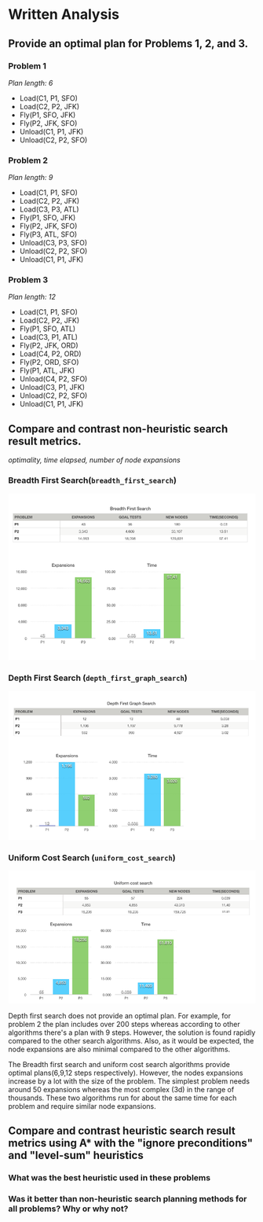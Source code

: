 # Written Analysis

## Provide an optimal plan for Problems 1, 2, and 3.

### Problem 1
*Plan length: 6*

* Load(C1, P1, SFO)
* Load(C2, P2, JFK)
* Fly(P1, SFO, JFK)
* Fly(P2, JFK, SFO)
* Unload(C1, P1, JFK)
* Unload(C2, P2, SFO)

### Problem 2
*Plan length: 9*

* Load(C1, P1, SFO)
* Load(C2, P2, JFK)
* Load(C3, P3, ATL)
* Fly(P1, SFO, JFK)
* Fly(P2, JFK, SFO)
* Fly(P3, ATL, SFO)
* Unload(C3, P3, SFO)
* Unload(C2, P2, SFO)
* Unload(C1, P1, JFK)


### Problem 3
*Plan length: 12*

* Load(C1, P1, SFO)
* Load(C2, P2, JFK)
* Fly(P1, SFO, ATL)
* Load(C3, P1, ATL)
* Fly(P2, JFK, ORD)
* Load(C4, P2, ORD)
* Fly(P2, ORD, SFO)
* Fly(P1, ATL, JFK)
* Unload(C4, P2, SFO)
* Unload(C3, P1, JFK)
* Unload(C2, P2, SFO)
* Unload(C1, P1, JFK)

## Compare and contrast non-heuristic search result metrics.
*optimality, time elapsed, number of node expansions*

### Breadth First Search(```breadth_first_search```)
![bfs](BFS.png)

### Depth First Search (```depth_first_graph_search```)
![dfs](DFS.png)

### Uniform Cost Search (```uniform_cost_search```)
![ucs](UCS.png)


Depth first search does not provide an optimal plan. For example, for problem 2 the plan includes over 200 steps whereas according to other algorithms there's a plan with 9 steps. However, the solution is found rapidly compared to the other search algorithms. Also, as it would be expected, the node expansions are also minimal compared to the other algorithms.

The Breadth first search and uniform cost search algorithms provide optimal plans(6,9,12 steps respectively). However, the nodes expansions increase by a lot with the size of the problem. The simplest problem needs around 50 expansions whereas the most complex (3d) in the range of thousands. These two algorithms run for about the same time for each problem and require similar node expansions.

## Compare and contrast heuristic search result metrics using A* with the "ignore preconditions" and "level-sum" heuristics

### What was the best heuristic used in these problems

### Was it better than non-heuristic search planning methods for all problems? Why or why not?
